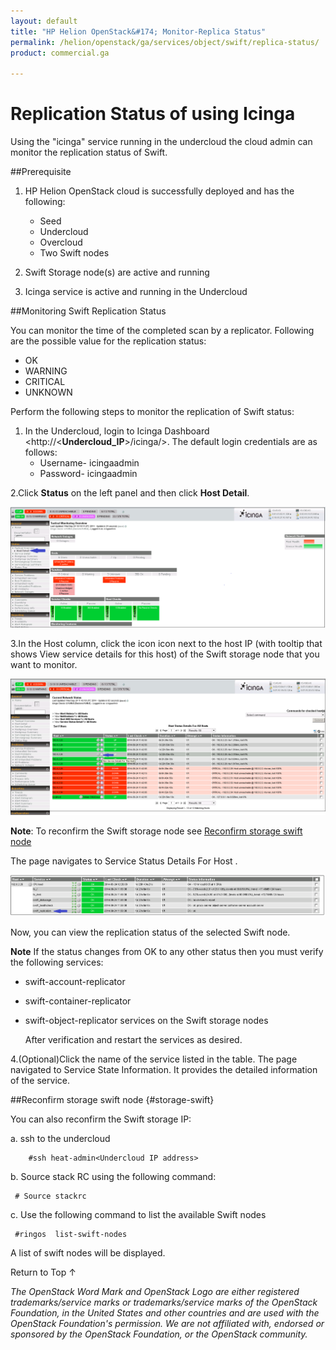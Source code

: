 ```yaml
---
layout: default
title: "HP Helion OpenStack&#174; Monitor-Replica Status"
permalink: /helion/openstack/ga/services/object/swift/replica-status/
product: commercial.ga

---
```

<!--UNDER REVISION-->

<script>

function PageRefresh {
onLoad="window.refresh"
}

PageRefresh();

</script>

<!--
<p style="font-size: small;"> <a href="/helion/openstack/ga/services/object/overview/">&#9664; PREV</a> | <a href="/helion/openstack/services/overview/">&#9650; UP</a> | <a href=" /helion/openstack/ga/services/swift/deployment/"> NEXT &#9654</a> </p>-->


# Replication Status of using Icinga

Using the "icinga" service running in the undercloud the cloud admin can monitor the replication status of Swift. 

##Prerequisite

1. HP Helion OpenStack cloud is successfully deployed and has the following: 

	* Seed
	* Undercloud
	* Overcloud 
	* Two Swift nodes 
2. Swift Storage node(s) are active and running
3. Icinga service is active and running in the Undercloud


##Monitoring Swift Replication Status

You can monitor the time of the completed scan by a replicator. Following are the possible value for the replication status:

* OK
* WARNING
* CRITICAL
* UNKNOWN

Perform the following steps to monitor the replication of Swift status:

1. In the Undercloud, login to Icinga Dashboard <http://<**Undercloud_IP**>/icinga/>. The default login credentials are as follows:
	* Username- icingaadmin
	* Password- icingaadmin 


2.Click **Status** on the left panel and then click **Host Detail**. 

<img src ="media/icinga_host-details.png/">

3.In the Host column, click the icon icon next to the host IP (with tooltip that shows View service details for this host) of the Swift storage node that you want to monitor.  

<img src ="media/swift_icinga_view-details.png"/>

**Note**: To reconfirm the Swift storage node see [Reconfirm storage swift node](#storage-swift)


The page navigates to Service Status Details For Host <Swift node IP>. 

<img src ="media/swift_icinga-replication-status.png"/>

Now, you can view the replication status of the selected Swift node.

**Note** 
If the status changes from OK to any other status then you must verify the following services:

* swift-account-replicator
* swift-container-replicator
* swift-object-replicator services on the Swift storage nodes **<where do we verify this services>**

	After verification and restart the services as desired.

4.(Optional)Click the name of the service listed in the table. The page navigated to Service State Information. It provides the detailed information of the service.


##Reconfirm storage swift node {#storage-swift}

You can also reconfirm the Swift storage IP:

a. ssh to the undercloud 
    
		#ssh heat-admin<Undercloud IP address> 

b. Source stack RC using the following command:

     # Source stackrc 

c. Use the following command to list the available Swift nodes
    
     #ringos  list-swift-nodes

A list of swift nodes will be displayed.




<a href="#top" style="padding:14px 0px 14px 0px; text-decoration: none;"> Return to Top &#8593; </a>


*The OpenStack Word Mark and OpenStack Logo are either registered trademarks/service marks or trademarks/service marks of the OpenStack Foundation, in the United States and other countries and are used with the OpenStack Foundation's permission. We are not affiliated with, endorsed or sponsored by the OpenStack Foundation, or the OpenStack community.*

 




